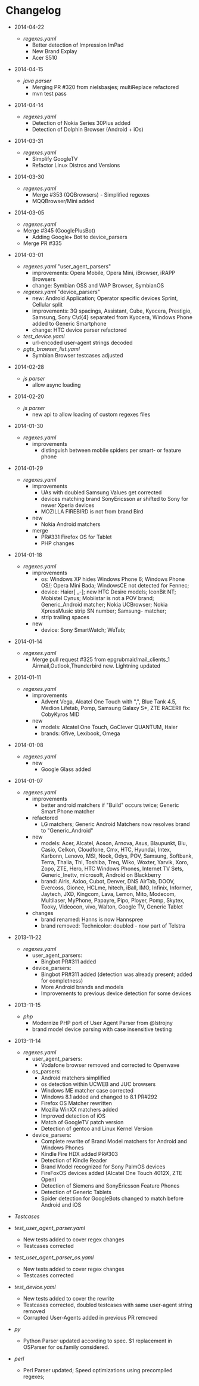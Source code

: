 # Changelog

- 2014-04-22
  - *regexes.yaml*
    - Better detection of Impression ImPad
    - New Brand Explay
    - Acer S510

- 2014-04-15
  - *java parser*
    - Merging PR #320 from nielsbasjes; multiReplace refactored
    - mvn test pass
    
- 2014-04-14
  - *regexes.yaml*
    - Detection of Nokia Series 30Plus added
    - Detection of Dolphin Browser (Android + iOs)

- 2014-03-31
  - *regexes.yaml*
    - Simplify GoogleTV
    - Refactor Linux Distros and Versions

- 2014-03-30
  - *regexes.yaml*
    - Merge #353 (QQBrowsers) - Simplified regexes
    - MQQBrowser/Mini added

- 2014-03-05
	- *regexes.yaml*
    - Merge #345 (GooglePlusBot)
	  - Adding Google+ Bot to device_parsers
	- Merge PR #335

- 2014-03-01
  - *regexes.yaml* "user_agent_parsers"
    - improvements: Opera Mobile, Opera Mini, iBrowser, iRAPP Browsers
    - change: Symbian OSS and WAP Browser, SymbianOS
  - *regexes.yaml* "device_parsers"
    - new: Android Application; Operator specific devices Sprint, Cellular split 
    - improvements: 3Q spacings, Assistant, Cube, Kyocera, Prestigio, Samsung, Sony C\d{4} separated from Kyocera, Windows Phone added to Generic Smartphone
    - change: HTC device parser refactored
  - *test_device.yaml*
    - url-encoded user-agent strings decoded
  - *pgts_browser_list.yaml*
    - Symbian Browser testcases adjusted

- 2014-02-28
  - *js parser*
    - allow async loading
 
- 2014-02-20
  - *js parser*
    - new api to allow loading of custom regexes files

- 2014-01-30
  - *regexes.yaml*
    - improvements
      - distinguish between mobile spiders per smart- or feature phone

- 2014-01-29
  - *regexes.yaml*
    - improvements
      - UAs with doubled Samsung Values get corrected
      - devices matching brand SonyEricsson ar shifted to Sony for newer Xperia devices
      - MOZILLA FIREBIRD is not from brand Bird
    - new
      - Nokia Android matchers
    - merge
      - PR#331 Firefox OS for Tablet
      - PHP changes

- 2014-01-18
  - *regexes.yaml*
    - improvements 
      - os: Windows XP hides Windows Phone 6; Windows Phone OS/; Opera Mini Bada; WindowsCE not detected for Fennec;
      - device: Haier[ _\-]; new HTC Desire models; IconBit NT; Mobistel Cynus; Mobiistar is not a POV brand; Generic_Android matcher; Nokia UCBrowser; Nokia XpressMusic strip SN number; Samsung- matcher;
      - strip trailing spaces
    - new 
      - device: Sony SmartWatch; WeTab;

- 2014-01-14
  - *regexes.yaml*
    - Merge pull request #325 from epgrubmair/mail_clients_1
      Airmail,Outlook,Thunderbird new. Lightning updated

- 2014-01-11
  - *regexes.yaml*
    - improvements 
      - Advent Vega, Alcatel One Touch with ",", Blue Tank 4.5, Medion Lifetab, Pomp, Samsung Galaxy S*, ZTE RACERII fix: CobyKyros MID
    - new 
      - models: Alcatel One Touch, GoClever QUANTUM, Haier
      - brands: Gfive, Lexibook, Omega

- 2014-01-08
  - *regexes.yaml*
    - new
      - Google Glass added

- 2014-01-07
  - *regexes.yaml*
    - improvements 
      - better android matchers if "Build" occurs twice; Generic Smart Phone matcher
    - refactored
      - LG matchers; Generic Android Matchers now resolves brand to "Generic_Android"
    - new 
      - models: Acer, Alcatel, Aoson, Arnova, Asus, Blaupunkt, Blu, Casio, Celkon, Cloudfone, Cmx, HTC, Hyundai, Intex, Karbonn, Lenovo, MSI, Nook, Odys, POV, Samsung, Softbank, Terra, Thalia, Thl, Toshiba, Treq, Wiko, Woxter, Yarvik, Xoro, Zopo, ZTE, Hero, HTC Windows Phones, Internet TV Sets, Generic_Inettv, microsoft, Android on Blackberry
      - brand: Airis, Axioo, Cubot, Denver, DNS AirTab, DOOV, Evercoss, Gionee, HCLme, hitech, iBall, IMO, Infinix, Informer, Jaytech, JXD, Kingcom, Lava, Lemon, Mito, Modecom, Multilaser, MyPhone, Papayre, Pipo, Ployer, Pomp, Skytex, Tooky, Videocon, vivo, Walton, Google TV, Generic Tablet
    - changes
      - brand renamed: Hanns is now Hannspree
      - brand removed: Technicolor: doubled - now part of Telstra 

- 2013-11-22
  - *regexes.yaml*
    - user_agent_parsers: 
      - Bingbot PR#311 added
    - device_parsers:
      - Bingbot PR#311 added (detection was already present; added for completness)
      - More Android brands and models 
      - Improvements to previous device detection for some devices

- 2013-11-15
  - *php*
    - Modernize PHP port of User Agent Parser from @lstrojny 
    - brand model device parsing with case insensitive testing

- 2013-11-14
  - *regexes.yaml*
    - user_agent_parsers:
      - Vodafone browser removed and corrected to Openwave
    - os_parsers:
      - Android matchers simplified
      - os detection within UCWEB and JUC browsers
      - Windows ME matcher case corrected
      - Windows 8.1 added and changed to 8.1 PR#292
      - Firefox OS Matcher rewritten
      - Mozilla WinXX matchers added
      - Improved detection of iOS
      - Match of GoogleTV patch version
      - Detection of gentoo and Linux Kernel Version
    - device_parsers:
      - Complete rewrite of Brand Model matchers for Android and Windows Phones
      - Kindle Fire HDX added PR#303
      - Detection of Kindle Reader
      - Brand Model recognized for Sony PalmOS devices
      - FireFoxOS devices added (Alcatel One Touch 4012X, ZTE Open)
      - Detection of Siemens and SonyEricsson Feature Phones
      - Detection of Generic Tablets
      - Spider detection for GoogleBots changed to match before Android and iOS
 - *Testcases*
  - *test_user_agent_parser.yaml*
    - New tests added to cover regex changes
    - Testcases corrected
  - *test_user_agent_parser_os.yaml*
    - New tests added to cover regex changes
    - Testcases corrected
  - *test_device.yaml*
    - New tests added to cover the rewrite
    - Testcases corrected, doubled testcases with same user-agent string removed
    - Corrupted User-Agents added in previous PR removed
  - *py*
    - Python Parser updated according to spec. $1 replacement in OSParser for os.family considered.
  - *perl*
    - Perl Parser updated; Speed optimizations using precompiled regexes;
